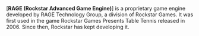 [**RAGE (Rockstar Advanced Game Engine)**] is a proprietary game engine developed by RAGE Technology Group, a division of Rockstar Games. It was first used in the game Rockstar Games Presents Table Tennis released in 2006. Since then, Rockstar has kept developing it.